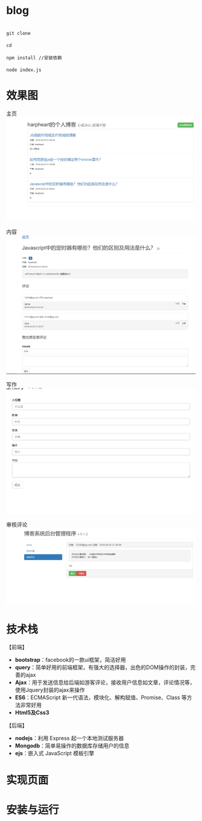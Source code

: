 # blog

<pre><code>
git clone 

cd 

npm install //安装依赖

node index.js
</pre></code>

# 效果图

主页
![image](https://github.com/harpheart/tu/blob/master/zy.png)

内容
![image](https://github.com/harpheart/tu/blob/master/nr.png)

写作
![image](https://github.com/harpheart/tu/blob/master/xwz.png)

审核评论
![image](https://github.com/harpheart/tu/blob/master/pl.png)

# 技术栈
【前端】
+ **bootstrap**：facebook的一款ui框架，简洁好用
+ **query**：简单好用的前端框架，有强大的选择器，出色的DOM操作的封装，完善的ajax
+ **Ajax**：用于发送信息给后端如游客评论，接收用户信息如文章，评论情况等，使用Jquery封装的ajax来操作
+ **ES6**：ECMAScript 新一代语法，模块化、解构赋值、Promise、Class 等方法非常好用
+ **Html5及Css3**

【后端】
+ **nodejs**：利用 Express 起一个本地测试服务器
+ **Mongodb**：简单易操作的数据库存储用户的信息
+ **ejs**：嵌入式 JavaScript 模板引擎
# 实现页面
# 安装与运行

